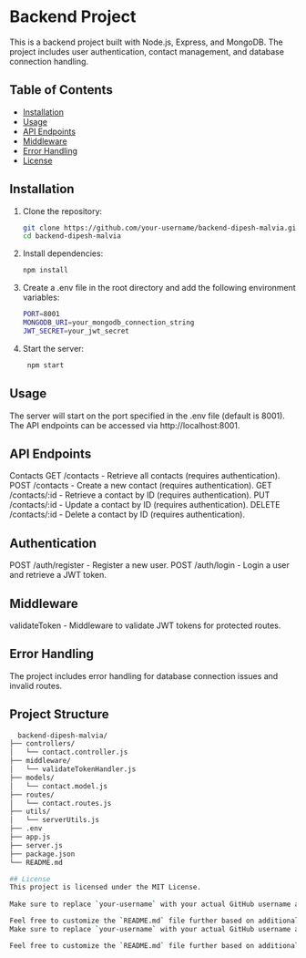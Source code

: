 # Backend Project

This is a backend project built with Node.js, Express, and MongoDB. The project includes user authentication, contact management, and database connection handling.

## Table of Contents

- [Installation](#installation)
- [Usage](#usage)
- [API Endpoints](#api-endpoints)
- [Middleware](#middleware)
- [Error Handling](#error-handling)
- [License](#license)

## Installation

1. Clone the repository:
   ```bash
   git clone https://github.com/your-username/backend-dipesh-malvia.git
   cd backend-dipesh-malvia
2. Install dependencies:

   ```bash
   npm install
4. Create a .env file in the root directory and add the following environment variables:
   ```bash
   PORT=8001
   MONGODB_URI=your_mongodb_connection_string
   JWT_SECRET=your_jwt_secret
6. Start the server:
   ```bash
    npm start
   
## Usage
The server will start on the port specified in the .env file (default is 8001).
The API endpoints can be accessed via http://localhost:8001.
## API Endpoints
Contacts
GET /contacts - Retrieve all contacts (requires authentication).
POST /contacts - Create a new contact (requires authentication).
GET /contacts/:id - Retrieve a contact by ID (requires authentication).
PUT /contacts/:id - Update a contact by ID (requires authentication).
DELETE /contacts/:id - Delete a contact by ID (requires authentication).
## Authentication
POST /auth/register - Register a new user.
POST /auth/login - Login a user and retrieve a JWT token.
## Middleware
validateToken - Middleware to validate JWT tokens for protected routes.
## Error Handling
The project includes error handling for database connection issues and invalid routes.
## Project Structure
```bash
  backend-dipesh-malvia/
├── controllers/
│   └── contact.controller.js
├── middleware/
│   └── validateTokenHandler.js
├── models/
│   └── contact.model.js
├── routes/
│   └── contact.routes.js
├── utils/
│   └── serverUtils.js
├── .env
├── app.js
├── server.js
├── package.json
└── README.md

## License
This project is licensed under the MIT License.
  
Make sure to replace `your-username` with your actual GitHub username and `your_mongodb_connection_string` and `your_jwt_secret` with your actual MongoDB connection string and JWT secret, respectively.

Feel free to customize the `README.md` file further based on additional details or features of your project.
Make sure to replace `your-username` with your actual GitHub username and `your_mongodb_connection_string` and `your_jwt_secret` with your actual MongoDB connection string and JWT secret, respectively.

Feel free to customize the `README.md` file further based on additional details or features of your project.
